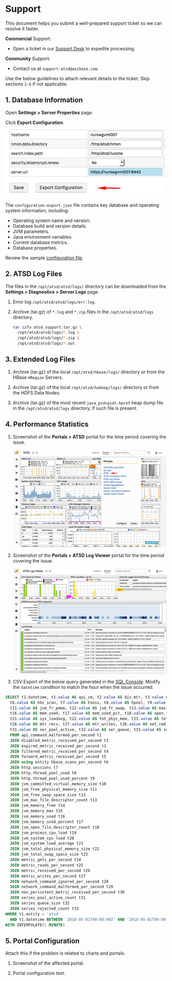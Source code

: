 # Support

This document helps you submit a well-prepared support ticket so we can resolve it faster.

**Commercial** Support:

* Open a ticket in our [Support Desk](https://axibase.zendesk.com/home) to expedite processing.

**Community** Support:

* Contact us at `support-atsd@axibase.com`.

Use the below guidelines to attach relevant details to the ticket. Skip sections `2-6` if not applicable.

## 1. Database Information

Open **Settings > Server Properties** page.

Click **Export Configuration**.

![](./images/export-settings.png)

The `configuration-export.json` file contains key database and operating system information, including:

* Operating system name and version.
* Database build and version details.
* JVM parameters.
* Java environment variables.
* Current database metrics.
* Database properties.

Review the sample [configuration file](./resources/configuration-export.json).

## 2. ATSD Log Files

The files in the `/opt/atsd/atsd/logs/` directory can be downloaded from the **Settings > Diagnostics > Server Logs** page.

1. Error log `/opt/atsd/atsd/logs/err.log`.

2. Archive (tar.gz) of `*.log` and `*.zip` files in the `/opt/atsd/atsd/logs` directory.

    ```bash
    tar czfv atsd_support.tar.gz \
      /opt/atsd/atsd/logs/*.log \
      /opt/atsd/atsd/logs/*.zip \
      /opt/atsd/atsd/logs/*.out
    ```

## 3. Extended Log Files

1. Archive (tar.gz) of the local `/opt/atsd/hbase/logs/` directory or from the HBase `HRegion` Servers.

2. Archive (tar.gz) of the local `/opt/atsd/hadoop/logs/` directory or from the HDFS Data Nodes.

3. Archive (tar.gz) of the most recent `java_pid<pid>.hprof` heap dump file in the `/opt/atsd/atsd/logs` directory, if such file is present.

## 4. Performance Statistics

1. Screenshot of the **Portals > ATSD** portal for the time period covering the issue.

    ![](./images/portal-atsd.png)

2. Screenshot of the **Portals > ATSD Log Viewer** portal for the time period covering the issue.

    ![](./images/portal-atsd-log-viewer.png)

3. CSV Export of the below query generated in the [SQL Console](../sql/sql-console.md). Modify the `datetime` condition to match the hour when the issue occurred.

```sql
SELECT t1.datetime, t1.value AS api_cm, t2.value AS dis_mtr, t3.value AS exp_mtr, t4.value AS flt_mtr, t5.value AS fwd_mtr,
  t6.value AS hbs_scan, t7.value AS hsess, t8.value AS hpool, t9.value AS hpool_pct, t10.value AS jvm_com_vs,
  t11.value AS jvm_fr_pmem, t12.value AS jvm_fr_swap, t13.value AS max_file, t14.value AS mem_free, t15.value AS mem_max,
  t16.value AS mem_used, t17.value AS mem_used_pct, t18.value AS open_file, t19.value AS proc_load, t20.value AS sys_cpu_load,
  t21.value AS sys_loadavg, t22.value AS tot_phys_mem, t23.value AS tot_swap, t24.value AS mtr_gets, t25.value AS mtr_reads,
  t26.value AS mtr_recv, t27.value AS mtr_writes, t28.value AS net_cmd_ign, t29.value AS net_cmd_malf, t30.value AS non_pers,
  t31.value AS ser_pool_active, t32.value AS ser_queue, t33.value AS ser_rejc
  FROM api_command_malformed_per_second t1
  JOIN disabled_metric_received_per_second t2
  JOIN expired_metric_received_per_second t3
  JOIN filtered_metric_received_per_second t4
  JOIN forward_metric_received_per_second t5
  JOIN using entity hbase_scans_per_second t6
  JOIN http.sessions t7
  JOIN http.thread_pool_used t8
  JOIN http.thread_pool_used_percent t9
  JOIN jvm_committed_virtual_memory_size t10
  JOIN jvm_free_physical_memory_size t11
  JOIN jvm_free_swap_space_size t12
  JOIN jvm_max_file_descriptor_count t13
  JOIN jvm_memory_free t14
  JOIN jvm_memory_max t15
  JOIN jvm_memory_used t16
  JOIN jvm_memory_used_percent t17
  JOIN jvm_open_file_descriptor_count t18
  JOIN jvm_process_cpu_load t19
  JOIN jvm_system_cpu_load t20
  JOIN jvm_system_load_average t21
  JOIN jvm_total_physical_memory_size t22
  JOIN jvm_total_swap_space_size t23
  JOIN metric_gets_per_second t24
  JOIN metric_reads_per_second t25
  JOIN metric_received_per_second t26
  JOIN metric_writes_per_second t27
  JOIN network_command_ignored_per_second t28
  JOIN network_command_malformed_per_second t29
  JOIN non_persistent_metric_received_per_second t30
  JOIN series_pool_active_count t31
  JOIN series_queue_size t32
  JOIN series_rejected_count t33
WHERE t1.entity = 'atsd'
  AND t1.datetime BETWEEN '2018-05-01T08:00:00Z' AND '2018-05-01T09:00:00Z'
WITH INTERPOLATE(1 MINUTE)
```

## 5. Portal Configuration

Attach this if the problem is related to charts and portals.

1. Screenshot of the affected portal.

2. Portal configuration text.